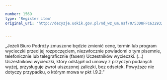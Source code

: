 ```yaml
---

number: 1569
type: 'Register item'
original_uri: 'http://decyzje.uokik.gov.pl/nd_wz_um.nsf/0/53D8FFC6329321ADC125756A0043E1EF?OpenDocument'


---
```


„Jeżeli Biuro Podróży zmuszone będzie zmienić cenę, termin lub program wycieczki przed jej rozpoczęciem, niezwłocznie powiadomi o tym pisemnie, telefonicznie lub telegraficznie (faxem) Uczestników wycieczki. (...) Uczestnikowi wycieczki, który odstąpił od umowy z przyczyn podanych wyżej, przysługuje zwrot uiszczonej zaliczki, bez odsetek. Powyższe nie dotyczy przypadku, o którym mowa w pkt I.9.2.”
